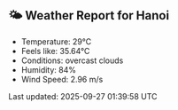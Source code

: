 <!-- WEATHER-START -->
## 🌤 Weather Report for Hanoi

- Temperature: 29°C
- Feels like: 35.64°C
- Conditions: overcast clouds
- Humidity: 84%
- Wind Speed: 2.96 m/s

Last updated: 2025-09-27 01:39:58 UTC
<!-- WEATHER-END -->
